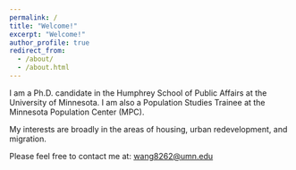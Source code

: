 ```yaml
---
permalink: /
title: "Welcome!"
excerpt: "Welcome!"
author_profile: true
redirect_from: 
  - /about/
  - /about.html
---
```


I am a Ph.D. candidate in the Humphrey School of Public Affairs at the University of Minnesota. 
I am also a Population Studies Trainee at the Minnesota Population Center (MPC).

My interests are broadly in the areas of housing, urban redevelopment, and migration.

Please feel free to contact me at: wang8262@umn.edu
